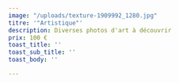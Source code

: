 ```yaml
---
image: "/uploads/texture-1909992_1280.jpg"
titre: '"Artistique"'
description: Diverses photos d'art à découvrir
prix: 100 €
toast_title: ''
toast_sub_title: ''
toast_body: ''

---
```

